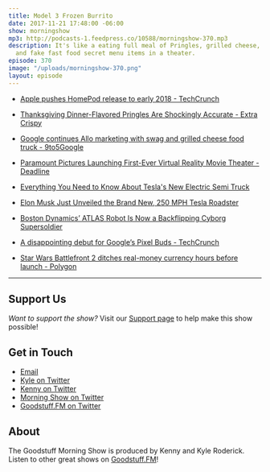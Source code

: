 ```yaml
---
title: Model 3 Frozen Burrito
date: 2017-11-21 17:48:00 -06:00
show: morningshow
mp3: http://podcasts-1.feedpress.co/10588/morningshow-370.mp3
description: It's like a eating full meal of Pringles, grilled cheese, Tesla burritos,
  and fake fast food secret menu items in a theater.
episode: 370
image: "/uploads/morningshow-370.png"
layout: episode
---
```


* [Apple pushes HomePod release to early 2018 - TechCrunch](https://techcrunch.com/2017/11/17/apple-pushes-homepod-release-to-early-2018/)

* [Thanksgiving Dinner-Flavored Pringles Are Shockingly Accurate - Extra Crispy](http://www.extracrispy.com/food/4432/pringles-thanksgiving-chips-feast?xid=extracrispy_newsletter&utm_source=extracrispy.com&utm_medium=email&utm_campaign=freshsqueezed&utm_content=20171117)

* [Google continues Allo marketing with swag and grilled cheese food truck - 9to5Google](https://9to5google.com/2017/11/20/google-allo-food-truck-swag/)

* [Paramount Pictures Launching First-Ever Virtual Reality Movie Theater - Deadline](http://deadline.com/2017/11/paramount-pictures-first-ever-virtual-reality-movie-theater-with-top-gun-3d-1202209276/)

* [Everything You Need to Know About Tesla's New Electric Semi Truck](https://gizmodo.com/everything-you-need-to-know-about-teslas-new-electric-s-1820526008)

* [Elon Musk Just Unveiled the Brand New, 250 MPH Tesla Roadster](https://futurism.com/elon-musk-just-unveiled-teslas-brand-new-roadster/)

* [Boston Dynamics’ ATLAS Robot Is Now a Backflipping Cyborg Supersoldier](https://gizmodo.com/watch-boston-dynamics-atlas-jump-and-do-backflips-like-1820521370)

* [A disappointing debut for Google’s Pixel Buds - TechCrunch](https://techcrunch.com/2017/11/15/a-disappointing-debut-for-googles-pixel-buds/)

* [Star Wars Battlefront 2 ditches real-money currency hours before launch - Polygon](https://www.polygon.com/2017/11/16/16668218/star-wars-battlefront-2-microtransactions-removed)

---

## Support Us
*Want to support the show?* Visit our [Support page](https://goodstuff.fm/support) to help make this show possible!

## Get in Touch
* [Email](mailto:kyle@goodstuff.fm)
* [Kyle on Twitter](http://twitter.com/dogburps)
* [Kenny on Twitter](http://twitter.com/pizzarobotics)
* [Morning Show on Twitter](http://twitter.com/morningshowam)
* [Goodstuff.FM on Twitter](http://twitter.com/goodstufffm)

## About
The Goodstuff Morning Show is produced by Kenny and Kyle Roderick. Listen to other great shows on [Goodstuff.FM](http://goodstuff.fm/shows)!